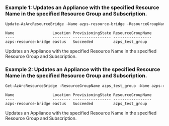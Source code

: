 ### Example 1: Updates an Appliance with the specified Resource Name in the specified Resource Group and Subscription.
```powershell
Update-AzArcResourceBridge -Name azps-resource-bridge -ResourceGroupName azps_test_group -Tag @{"111"="222";"aaa"="bbb"}
```

```output
Name                 Location ProvisioningState ResourceGroupName
----                 -------- ----------------- -----------------
azps-resource-bridge eastus   Succeeded         azps_test_group
```

Updates an Appliance with the specified Resource Name in the specified Resource Group and Subscription.

### Example 2: Updates an Appliance with the specified Resource Name in the specified Resource Group and Subscription.
```powershell
Get-AzArcResourceBridge -ResourceGroupName azps_test_group -Name azps-resource-bridge | Update-AzArcResourceBridge -Tag @{"111"="222";"aaa"="bbb"}
```

```output
Name                 Location ProvisioningState ResourceGroupName
----                 -------- ----------------- -----------------
azps-resource-bridge eastus   Succeeded         azps_test_group
```

Updates an Appliance with the specified Resource Name in the specified Resource Group and Subscription.
